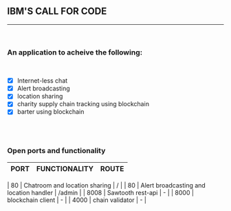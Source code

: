 ## IBM'S CALL FOR CODE
---

<br/>

### An application to acheive the following:

<br/>

 - [X] Internet-less chat
 - [X] Alert broadcasting 
 - [X] location sharing
 - [X] charity supply chain tracking using blockchain
 - [X] barter using blockchain

<br/>
<br/>

### Open ports and functionality

| PORT  |   FUNCTIONALITY | ROUTE |
|---|---|---|

| 80 | Chatroom and location sharing | / |
| 80 | Alert broadcasting and location handler | /admin |
| 8008 | Sawtooth rest-api | - |
| 8000 | blockchain client | - |
| 4000 | chain validator | - |

